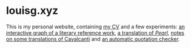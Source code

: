 # louisg.xyz

This is my personal website, containing [my CV](http://ltrgoddard.github.io/cv.html) and a few experiments: [an interactive graph of a literary reference work](http://ltrgoddard.github.io/constellations/), [a translation of *Pearl*](http://ltrgoddard.github.io/pearl), [notes on some translations of Cavalcanti](http://ltrgoddard.github.io/cavalcanti.html) and [an automatic quotation checker](http://ltrgoddard.github.io/quote).
